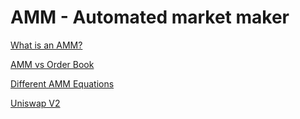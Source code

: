 # AMM - Automated market maker

[What is an AMM?](./what_is_amm.md)

[AMM vs Order Book](./amm_order_book.md)

[Different AMM Equations](./amm_equations.md)

[Uniswap V2](./uniswap-v2/README.md)
